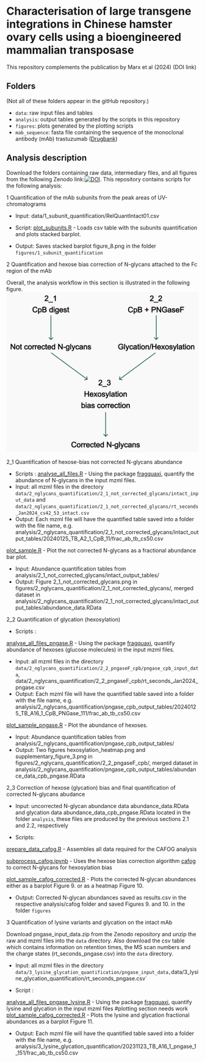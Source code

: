 # Characterisation of large transgene integrations in Chinese hamster ovary cells using a bioengineered mammalian transposase

This repository complements the publication by Marx et al (2024) (DOI link)

## Folders

(Not all of these folders appear in the gitHub repository.)

-   `data`: raw input files and tables
-   `analysis`: output tables generated by the scripts in this repository
-   `figures`: plots generated by the plotting scripts
-   `mab_sequence`: fasta file containing the sequence of the monoclonal antibody (mAb) trastuzumab ([Drugbank](https://go.drugbank.com/drugs/DB00072))

## Analysis description

Download the folders containing raw data, intermediary files, and all figures from the following Zenodo link:[![DOI](https://zenodo.org/badge/DOI/10.5281/zenodo.13880132.svg)](https://doi.org/10.5281/zenodo.13880132). This repository contains scripts for the following analysis:

1 Quantification of the mAb subunits from the peak areas of UV-chromatograms

        
-   Input: data/1_subunit_quantification/RelQuantIntact01.csv

-   Script: [plot_subunits.R](plot_subunits.R) - Loads csv table with the subunits quantification and plots stacked barplot.

-   Output: Saves stacked barplot figure_8.png in the folder `figures/1_subunit_quantification`


2 Quantification and hexose bias correction of N-glycans attached to the Fc region of the mAb

        
Overall, the analysis workflow in this section is illustrated in the following figure. ![Schema of the analysis workflow](workflow_scheme.png)


2_1 Quantification of hexose-bias not corrected N-glycans abundance

-   Scripts : 
[analyse_all_files.R](analyse_all_files.R) - Using the package [fragquaxi](https://github.com/cdl-biosimilars/fragquaxi), quantify the abundance of N-glycans in the input mzml files. 
-   Input: all mzml files in the directory `data/2_nglycans_quantification/2_1_not_corrected_glycans/intact_input_data` and `data/2_nglycans_quantification/2_1_not_corrected_glycans/rt_seconds_Jan2024_cs42_53_intact.csv`
-   Output: Each mzml file will have the quantified table saved into a folder with the file name, e.g. analysis/2_nglycans_quantification/2_1_not_corrected_glycans/intact_output_tables/20240125_TB_A2_1_CpB_11/frac_ab_tb_cs50.csv

[plot_sample.R](plot_sample.R) - Plot the not corrected N-glycans as a fractional abundance bar plot.
-   Input: Abundance quantification tables from analysis/2_1_not_corrected_glycans/intact_output_tables/
-   Output: Figure 2_1_not_corrected_glycans.png in figures/2_nglycans_quantification/2_1_not_corrected_glycans/,  merged dataset in analysis/2_nglycans_quantification/2_1_not_corrected_glycans/intact_output_tables/abundance_data.RData

2_2 Quantification of glycation (hexosylation)
-   Scripts : 

[analyse_all_files_pngase.R](analyse_all_files_pngase.R) - Using the package [fragquaxi](https://github.com/cdl-biosimilars/fragquaxi), quantify abundance of hexoses (glucose molecules) in the input mzml files. 
-   Input: all mzml files in the directory `data/2_nglycans_quantification/2_2_pngaseF_cpb/pngase_cpb_input_data`, data/2_nglycans_quantification/2_2_pngaseF_cpb/rt_seconds_Jan2024_pngase.csv
-   Output: Each mzml file will have the quantified table saved into a folder with the file name, e.g. analysis/2_nglycans_quantification/pngase_cpb_output_tables/20240125_TB_A16_1_CpB_PNGase_111/frac_ab_tb_cs50.csv

[plot_sample_pngase.R](plot_sample_pngase.R) - Plot the abundance of hexoses. 
-   Input: Abundance quantification tables from analysis/2_nglycans_quantification/pngase_cpb_output_tables/
-   Output: Two figures hexosylation_heatmap.png and supplementary_figure_3.png in figures/2_nglycans_quantification/2_2_pngaseF_cpb/,  merged dataset in analysis/2_nglycans_quantification/pngase_cpb_output_tables/abundance_data_cpb_pngase.RData

2_3 Correction of hexose (glycation) bias and final quantification of corrected N-glycans abudance

-   Input: uncorrected N-glycan abundance data abundance_data.RData and glycation data abundance_data_cpb_pngase.RData located in the folder `analysis`, these files are produced by the previous sections 2.1 and 2.2, respectively

-   Scripts:

[prepare_data_cafog.R](prepare_data_cafog.R) - Assembles all data required for the CAFOG analysis

[subprocess_cafog.ipynb](subprocess_cafog.ipynb) - Uses the hexose bias correction algorithm [cafog](https://github.com/cdl-biosimilars/cafog) to correct N-glycans for hexosylation bias

[plot_sample_cafog_corrected.R](plot_sample_cafog_corrected.R) - Plots the corrected N-glycan abundances either as a barplot Figure 9. or as a heatmap Figure 10.

-   Output: Corrected N-glycan abundances saved as results.csv in the respective analysis/cafog folder and saved Figures 9. and 10. in the folder `figures`

3 Quantification of lysine variants and glycation on the intact mAb

Download pngase_input_data.zip from the Zenodo repository and unzip the raw and mzml files into the `data` directory. Also download the csv table which contains information on retention times, the MS scan numbers and the charge states (rt_seconds_pngase.csv) into the `data` directory.

-   Input: all mzml files in the directory `data/3_lysine_glycation_quantification/pngase_input_data,`data/3_lysine_glycation_quantification/rt_seconds_pngase.csv\`

-   Script :

[analyse_all_files_pngase_lysine.R](analyse_all_files_pngase_lysine.R) - Using the package [fragquaxi](https://github.com/cdl-biosimilars/fragquaxi), quantify lysine and glycation in the input mzml files #plotting section needs work [plot_sample_cafog_corrected.R](plot_sample_cafog_corrected.R) - Plots the lysine and glycation fractional abundances as a barplot Figure 11.

-   Output: Each mzml file will have the quantified table saved into a folder with the file name, e.g. analysis/3_lysine_glycation_quantification/20231123_TB_A16_1_pngase_1_151/frac_ab_tb_cs50.csv

